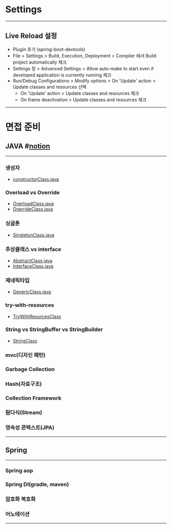 # Settings
***
## Live Reload 설정

- Plugin 추가 (spring-boot-devtools)
- File > Settings > Build, Execution, Deployment > Compiler 에서 Build project automatically 체크
- Settings 창 > Advanced Settings > Allow auto-make to start even if developed application is currently running 체크
- Run/Debug Configurations > Modify options > On 'Update' action > Update classes and resources 선택
    - On 'Update' action > Update classes and resources 체크
    - On frame deactivation > Update classes and resources 체크
***
# 면접 준비

## JAVA #[notion](https://www.notion.so/JAVA-24d506d4a4f380d88cb5dd30199e7fbd)
***
### 생성자
* [constructorClass.java](./src/main/java/com/example/interview/common/constructorClass.java)
### Overload vs Override
* [OverloadClass.java](./src/main/java/com/example/interview/common/OverloadClass.java)
* [OverrideClass.java](./src/main/java/com/example/interview/common/OverrideClass.java)
### 싱글톤
* [SingletonClass.java](./src/main/java/com/example/interview/common/SingletonClass.java)
### 추상클래스 vs interface
* [AbstractClass.java](./src/main/java/com/example/interview/common/AbstractClass.java)
* [InterfaceClass.java](./src/main/java/com/example/interview/common/InterfaceClass.java)
### 제네릭타입
* [GenericClass.java](./src/main/java/com/example/interview/common/GenericClass.java)
### try-with-resources
* [TryWithReourcesClass](./src/main/java/com/example/interview/common/TryWithReourcesClass.java)
### String vs StringBuffer vs StringBuilder
* [StringClass](./src/main/java/com/example/interview/common/StringClass.java)
### mvc(디자인 패턴)
### Garbage Collection
### Hash(자료구조)
### Collection Framework
### 람다식(Stream)
### 영속성 콘텍스트(JPA)

***
## Spring
***
### Spring aop
### Spring DI(gradle, maven)
### 암호화 복호화
### 어노테이션
***